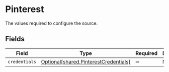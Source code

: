 # Pinterest

The values required to configure the source.


## Fields

| Field                                                                                    | Type                                                                                     | Required                                                                                 | Description                                                                              |
| ---------------------------------------------------------------------------------------- | ---------------------------------------------------------------------------------------- | ---------------------------------------------------------------------------------------- | ---------------------------------------------------------------------------------------- |
| `credentials`                                                                            | [Optional[shared.PinterestCredentials]](undefined/models/shared/pinterestcredentials.md) | :heavy_minus_sign:                                                                       | N/A                                                                                      |